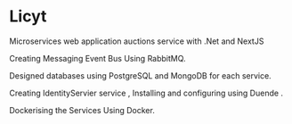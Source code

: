 # Licyt

Microservices web application auctions service with .Net and NextJS

Creating Messaging Event Bus Using RabbitMQ.

Designed databases using PostgreSQL and MongoDB for each service.

Creating IdentityServier service , Installing and configuring using Duende .

Dockerising the Services Using Docker.
